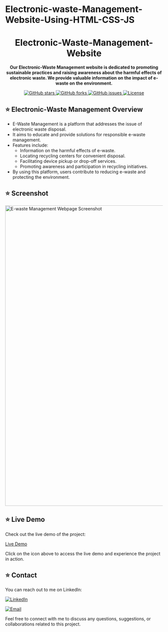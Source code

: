 # Electronic-waste-Management-Website-Using-HTML-CSS-JS
<h1 align="center"> Electronic-Waste-Management-Website </h1>

<!-- <p align="center">
  <img src="https://your-image-url.com" alt="Project Logo" width="200" height="200">
</p> -->

<p align="center">
  <strong>Our Electronic-Waste Management website is dedicated to promoting sustainable practices and raising awareness about the harmful effects of electronic waste. We provide valuable information on the impact of e-waste on the environment.</strong>
</p>

<p align="center">
  <a href="https://github.com/BENARD-ISABOKE/Electronic-waste-Management-Website-Using-HTML-CSS-JS/stargazers">
    <img alt="GitHub stars" src="https://img.shields.io/github/stars/BENARD-ISABOKE/Electronic-waste-Management-Website-Using-HTML-CSS-JS?style=for-the-badge&logo=github&color=yellow">
  </a>
  <a href="https://github.com/BENARD-ISABOKE/Electronic-waste-Management-Website-Using-HTML-CSS-JS/network">
    <img alt="GitHub forks" src="https://img.shields.io/github/forks/BENARD-ISABOKE/Electronic-waste-Management-Website-Using-HTML-CSS-JS?style=for-the-badge&logo=github&color=blue">
  </a>
  <a href="https://github.com/BENARD-ISABOKE/Electronic-waste-Management-Website-Using-HTML-CSS-JS/issues">
    <img alt="GitHub issues" src="https://img.shields.io/github/issues/BENARD-ISABOKE/Electronic-waste-Management-Website-Using-HTML-CSS-JS?style=for-the-badge&logo=github&color=red">
  </a>
  <a href="https://github.com/BENARD-ISABOKE/Electronic-waste-Management-Website-Using-HTML-CSS-JS/blob/main/LICENSE">
    <img alt="License" src="https://img.shields.io/github/license/BENARD-ISABOKE/Electronic-waste-Management-Website-Using-HTML-CSS-JS?style=for-the-badge&logo=creative%20commons&color=green">
  </a>
</p>

## ⭐️ Electronic-Waste Management Overview

- E-Waste Management is a platform that addresses the issue of electronic waste disposal.
- It aims to educate and provide solutions for responsible e-waste management.
- Features include:
  - Information on the harmful effects of e-waste.
  - Locating recycling centers for convenient disposal.
  - Facilitating device pickup or drop-off services.
  - Promoting awareness and participation in recycling initiatives.
- By using this platform, users contribute to reducing e-waste and protecting the environment.


## ⭐️ Screenshot

<img width="960" alt="E-waste Management Webpage Screenshot" src="https://github.com/BENARD-ISABOKE/Electronic-waste-Management-Website-Using-HTML-CSS-JS/assets/130490937/c63ebf0c-a087-427e-984b-daad7389e665">


## ⭐️ Live Demo

Check out the live demo of the project:

[Live Demo](https://benard-isaboke.github.io/Electronic-waste-Management-Website-Using-HTML-CSS-JS/)

Click on the icon above to access the live demo and experience the project in action.


<!-- ## Installation

Provide step-by-step instructions on how to install and run your project locally. Include any prerequisites or dependencies that need to be installed.

## Usage

Explain how to use your project and provide examples or code snippets if applicable. You can also include any necessary configuration or settings information.

## Contributing

Clearly state if you welcome contributions and explain how others can contribute to your project. Include guidelines for submitting bug reports, feature requests, or pull requests. -->

<!-- ## License

Mention the license under which your project is distributed. Provide a link to the license file for more details.
 -->
## ⭐️ Contact

You can reach out to me on LinkedIn:

[![LinkedIn](https://img.shields.io/badge/LinkedIn-Connect-blue?style=for-the-badge&logo=linkedin)](linkedin.com/in/isaboke-benard-b09307123)

[![Email](https://img.shields.io/badge/Email-Send%20Mail-red?style=for-the-badge&logo=gmail)](mailto:isabokebenard95@gmail.com)

Feel free to connect with me to discuss any questions, suggestions, or collaborations related to this project.

</details>

